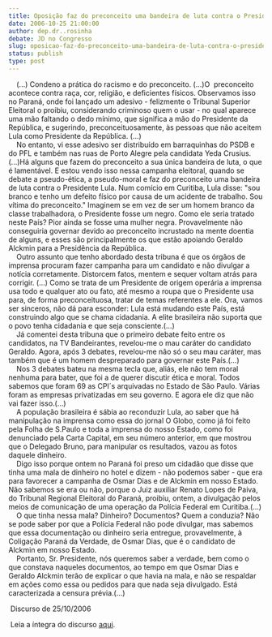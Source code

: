 ```yaml
---
title: Oposição faz do preconceito uma bandeira de luta contra o Presidente
date: 2006-10-25 21:00:00
author: dep.dr..rosinha
debate: JD no Congresso
slug: oposicao-faz-do-preconceito-uma-bandeira-de-luta-contra-o-presidente
status: publish 
type: post
---
```


    (...) Condeno a prática do racismo e do preconceito. (...)O  preconceito acontece contra raça, cor, religião, e deficientes físicos. Observamos isso no Paraná, onde foi lançado um adesivo - felizmente o Tribunal Superior Eleitoral o proibiu, considerando criminoso quem o usar - no qual aparece uma mão faltando o dedo mínimo, que significa a mão do Presidente da República, e sugerindo, preconceituosamente, às pessoas que não aceitem Lula como Presidente da República. (...)   
    No entanto, vi esse adesivo ser distribuído em barraquinhas do PSDB e do PFL e também nas ruas de Porto Alegre pela candidata Yeda Crusius. (...)Há alguns que fazem do preconceito a sua única bandeira de luta, o que é lamentável. E estou vendo isso nessa campanha eleitoral, quando se debate a pseudo-ética, a pseudo-moral e faz do preconceito uma bandeira de luta contra o Presidente Lula. Num comício em Curitiba, Lula disse: "sou branco e tenho um defeito físico por causa de um acidente de trabalho. Sou vítima do preconceito." Imaginem se em vez de ser um homem branco da classe trabalhadora, o Presidente fosse um negro. Como ele seria tratado neste País? Pior ainda se fosse uma mulher negra. Provavelmente não conseguiria governar devido ao preconceito incrustado na mente doentia de alguns, e esses são principalmente os que estão apoiando Geraldo Alckmin para a Presidência da República.   
    Outro assunto que tenho abordado desta tribuna é que os órgãos de imprensa procuram fazer campanha para um candidato e não divulgar a notícia corretamente. Distorcem fatos, mentem e sequer voltam atrás para corrigir. (...) Como se trata de um Presidente de origem operária a imprensa usa todo e qualquer ato ou fato, até mesmo a roupa que o Presidente usa para, de forma preconceituosa, tratar de temas referentes a ele. Ora, vamos ser sinceros, não dá para esconder: Lula está mudando este País, está construindo algo que se chama cidadania. A elite brasileira não suporta que o povo tenha cidadania e que seja consciente.(...)   
    Já comentei desta tribuna que o primeiro debate feito entre os candidatos, na TV Bandeirantes, revelou-me o mau caráter do candidato Geraldo. Agora, após 3 debates, revelou-me não só o seu mau caráter, mas também que é um homem despreparado para governar este País.(...)   
    Nos 3 debates bateu na mesma tecla que, aliás, ele não tem moral nenhuma para bater, que foi a de querer discutir ética e moral. Todos sabemos que foram 69 as CPI´s arquivadas no Estado de São Paulo. Várias foram as empresas privatizadas em seu governo. E agora ele diz que não vai fazer isso.(...)   
    A população brasileira é sábia ao reconduzir Lula, ao saber que há manipulação na imprensa como essa do jornal O Globo, como já foi feito pela Folha de S.Paulo e toda a imprensa do nosso Estado, como foi denunciado pela Carta Capital, em seu número anterior, em que mostrou que o Delegado Bruno, para manipular os resultados, vazou as fotos daquele dinheiro.   
    Digo isso porque ontem no Paraná foi preso um cidadão que disse que tinha uma mala de dinheiro no hotel e dizem - não podemos saber - que era para favorecer a campanha de Osmar Dias e de Alckmin em nosso Estado. Não sabemos se era ou não, porque o Juiz auxiliar Renato Lopes de Paiva, do Tribunal Regional Eleitoral do Paraná, proibiu, ontem, a divulgação pelos meios de comunicação de uma operação da Polícia Federal em Curitiba.(...)   
    O que tinha nessa mala? Dinheiro? Documentos? Quem a conduzia? Não se pode saber por que a Polícia Federal não pode divulgar, mas sabemos que essa documentação ou dinheiro seria entregue, provavelmente, à Coligação Paraná da Verdade, de Osmar Dias, que é o candidato de Alckmin em nosso Estado.   
    Portanto, Sr. Presidente, nós queremos saber a verdade, bem como o que constava naqueles documentos, ao tempo em que Osmar Dias e Geraldo Alckmin terão de explicar o que havia na mala, e não se respaldar em ações como essa ou pedidos para que nada seja divulgado. Está caracterizada a censura prévia.(...)  
  
 Discurso de 25/10/2006  
  
 Leia a íntegra do discurso [aqui](http://www.camara.gov.br/internet/plenario/notas/ordinari/v251006.pdf).
